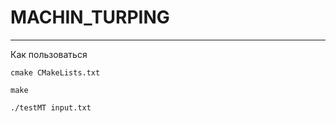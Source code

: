 # MACHIN_TURPING
***
Как пользоваться

```
cmake CMakeLists.txt
```
```
make
```
```
./testMT input.txt
```